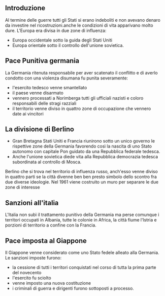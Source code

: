 ## Introduzione
Al termine delle guerre tutti gli Stati si erano indeboliti e non avevano denaro da investire nel ricostruzioni.anche le condizioni di vita apparivano molto dure. L'Europa era divisa in due zone di influenza:
- Europa occidentale sotto la guida degli Stati Uniti
- Europa orientale sotto il controllo dell'unione sovietica.
## Pace Punitiva germania
 La Germania ritenuta responsabile per aver scatenato il conflitto e di averlo condotto con una violenza disumana fu punita severamente:
 - l'esercito tedesco venne smantellato
 - il paese venne disarmato
 - vennero processati a Norimberga tutti gli ufficiali nazisti e coloro responsabili delle stragi razziali
 - il territorio venne diviso in quattro zone di occupazione che vennero date ai vincitori
## La divisione di Berlino
- Gran Bretagna Stati Uniti e Francia riunirono sotto un unico governo le rispettive zone della Germania favorendo così la nascita di uno Stato autonomo con capitale Pon guidato da una Repubblica federale tedesca. 
- Anche l'unione sovietica diede vita alla Repubblica democrazia tedesca subordinata al controllo di Mosca.

Berlino che si trova nel territorio di influenza russo, anch'esso venne diviso in quattro parti se la città divenne ben ben presto simbolo dello scontro fra due diverse ideologie. 
Nel 1961 viene costruito un muro per separare le due zone di interesse
## Sanzioni all'italia
L'Italia non subì il trattamento punitivo della Germania ma perse comunque i territori occupati in Albania, tutte le colonie in Africa, la città fiume l'Istria e porzioni di territorio a confine con la Francia.

## Pace imposta al Giappone
Il Giappone venne considerato come uno Stato fedele alleato alla Germania. Le sanzioni imposte furono:
- la cessione di tutti i territori conquistati nel corso di tutta la prima parte del novecento
- l'esercito fu sciolto
- venne imposto una nuova costituzione
- i criminali di guerra e dirigenti furono sottoposti a processo.
